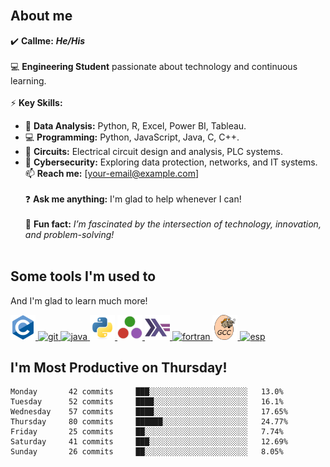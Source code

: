 <!--
**xChubbs/xChubbs** is a ✨ _special_ ✨ repository because its `README.md` (this file) appears on your GitHub profile.

Here are some ideas to get you started:

- 🔭 I’m currently working on ...
- 🌱 I’m currently learning ...
- 👯 I’m looking to collaborate on ...
- 🤔 I’m looking for help with ...
- 💬 Ask me about ...
- 📫 How to reach me: ...
- 😄 Pronouns: ...
- ⚡ Fun fact: ...
-->

<img/>

## About me

✔️ **Callme:** ***He/His*** <br>  
💻 **Engineering Student** passionate about technology and continuous learning. <br>  
⚡ **Key Skills:**  
  - 🧮 **Data Analysis:** Python, R, Excel, Power BI, Tableau.  
  - 💻 **Programming:** Python, JavaScript, Java, C, C++.  
  - 🔌 **Circuits:** Electrical circuit design and analysis, PLC systems.  
  - 🔐 **Cybersecurity:** Exploring data protection, networks, and IT systems.  
📫 **Reach me:** [your-email@example.com] <br>  
❓ **Ask me anything:** I'm glad to help whenever I can! <br>  
🎉 **Fun fact:** *I’m fascinated by the intersection of technology, innovation, and problem-solving!* <br><br>

## Some tools I'm used to
And I'm glad to learn much more!
<p align="left">
    <a href="https://www.cprogramming.com/" target="_blank" title ="C"> <img
            src="https://raw.githubusercontent.com/devicons/devicon/master/icons/c/c-original.svg" alt="c" width="40"
            height="40" /> </a>
    <a href="https://git-scm.com/" target="_blank" title ="git"> <img
            src="https://www.vectorlogo.zone/logos/git-scm/git-scm-icon.svg" alt="git" width="40" height="40" /> </a>
    <a href="https://www.java.com/en/" target="_blank" title ="java"> <img
            src="https://www.oracle.com/a/ocom/img/obic-java-cup.svg"
            alt="java" width="40" height="40" /> </a>
    <a href="https://www.python.org" target="_blank" title ="Python"> <img
            src="https://raw.githubusercontent.com/devicons/devicon/master/icons/python/python-original.svg"
            alt="python" width="40" height="40" /> </a>
   <a href="https://julialang.org" target="_blank" title ="Julia"> <img
            src="https://github.com/devicons/devicon/blob/master/icons/julia/julia-original.svg"
            alt="julia" width="40" height="40" /> </a>
   <a href="https://www.haskell.org" target="_blank" title ="Haskell"> <img
            src="https://github.com/devicons/devicon/blob/master/icons/haskell/haskell-original.svg"
            alt="haskell" width="40" height="40" /> </a>
    <a href="https://fortran-lang.org" target="_blank" title ="FORTRAN"> <img
            src="https://upload.wikimedia.org/wikipedia/commons/b/b8/Fortran_logo.svg"
            alt="fortran" width="40" height="40" /> </a>
    <a href="https://gcc.gnu.org" target="_blank" title ="GCC"> <img
            src="https://github.com/devicons/devicon/blob/master/icons/gcc/gcc-original.svg"
            alt="GCC" width="40" height="40" /> </a>
    <a href="https://www.espressif.com" target="_blank" title ="ESP32"> <img
            src="https://seeklogo.com/images/E/espressif-systems-logo-1350B9E771-seeklogo.com.png"
            alt="esp" width="40" height="40" /> </a>
            
</p> 

## I'm Most Productive on Thursday!

```text
Monday       42 commits     ███░░░░░░░░░░░░░░░░░░░░░░   13.0% 
Tuesday      52 commits     ████░░░░░░░░░░░░░░░░░░░░░   16.1% 
Wednesday    57 commits     ████░░░░░░░░░░░░░░░░░░░░░   17.65% 
Thursday     80 commits     ██████░░░░░░░░░░░░░░░░░░░   24.77% 
Friday       25 commits     ██░░░░░░░░░░░░░░░░░░░░░░░   7.74% 
Saturday     41 commits     ███░░░░░░░░░░░░░░░░░░░░░░   12.69% 
Sunday       26 commits     ██░░░░░░░░░░░░░░░░░░░░░░░   8.05%
```
